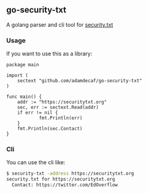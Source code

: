 ## go-security-txt

A golang parser and cli tool for [security.txt](https://securitytxt.org/)

### Usage

If you want to use this as a library:

```
package main

import (
    sectext "github.com/adamdecaf/go-security-txt"
)

func main() {
    addr := "https://securitytxt.org"
    sec, err := sectext.Read(addr)
    if err != nil {
			fmt.Println(err)
    }
    fmt.Println(sec.Contact)
}
```

### Cli

You can use the cli like:

```bash
$ security-txt -address https://securitytxt.org
security.txt for https://securitytxt.org
  Contact: https://twitter.com/EdOverflow
```

